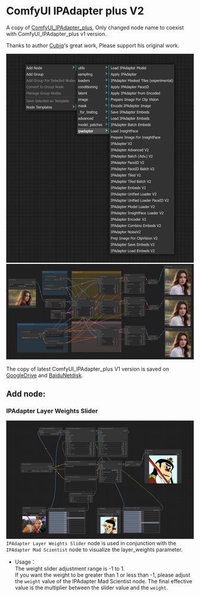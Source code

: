 # ComfyUI IPAdapter plus V2

A copy of [ComfyUI_IPAdapter_plus](https://github.com/cubiq/ComfyUI_IPAdapter_plus), Only changed node name to coexist with ComfyUI_IPAdapter_plus v1 version.    


Thanks to author [Cubiq](https://github.com/cubiq)'s great work, Please support his original work.


![image](exampleV2/IPAdapterV2_menu.png)
![image](exampleV2/IPAdapterV1&V2.png)

The copy of latest ComfyUI_IPAdapter_plus V1 version is saved on [GoogleDrive](https://drive.google.com/drive/folders/1DAcDzKcypm3mKH3yjyM2c07b3XqqM07P?usp=sharing) and [BaiduNetdisk](https://pan.baidu.com/s/1x_SVJIhEzBbENGrlonvtgw?pwd=86gf).


## Add node:
### IPAdapter Layer Weights Slider
![image](exampleV2/layer_weights_slider_example.jpg)
```IPAdapter Layer Weights Slider``` node is used in conjunction with the ```IPAdapter Mad Scientist``` node to visualize the layer_weights parameter.
  
* Usage：    
The weight slider adjustment range is -1 to 1.    
If you want the weight to be greater than 1 or less than -1, please adjust the ```weight``` value of the IPAdapter Mad Scientist node. The final effective value is the multiplier between the slider value and the ```weight```.